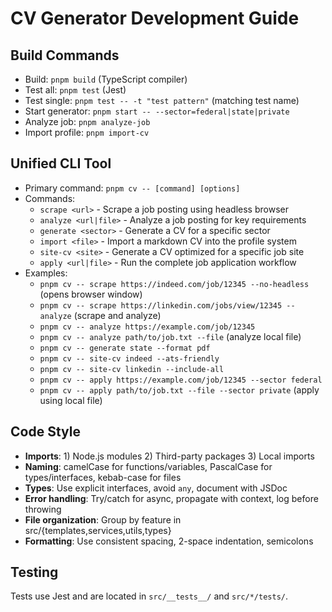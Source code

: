 # CV Generator Development Guide

## Build Commands
- Build: `pnpm build` (TypeScript compiler)
- Test all: `pnpm test` (Jest)
- Test single: `pnpm test -- -t "test pattern"` (matching test name)
- Start generator: `pnpm start -- --sector=federal|state|private`
- Analyze job: `pnpm analyze-job`
- Import profile: `pnpm import-cv`

## Unified CLI Tool
- Primary command: `pnpm cv -- [command] [options]`
- Commands:
  - `scrape <url>` - Scrape a job posting using headless browser
  - `analyze <url|file>` - Analyze a job posting for key requirements
  - `generate <sector>` - Generate a CV for a specific sector
  - `import <file>` - Import a markdown CV into the profile system
  - `site-cv <site>` - Generate a CV optimized for a specific job site
  - `apply <url|file>` - Run the complete job application workflow
- Examples:
  - `pnpm cv -- scrape https://indeed.com/job/12345 --no-headless` (opens browser window)
  - `pnpm cv -- scrape https://linkedin.com/jobs/view/12345 --analyze` (scrape and analyze)
  - `pnpm cv -- analyze https://example.com/job/12345`
  - `pnpm cv -- analyze path/to/job.txt --file` (analyze local file)
  - `pnpm cv -- generate state --format pdf`
  - `pnpm cv -- site-cv indeed --ats-friendly`
  - `pnpm cv -- site-cv linkedin --include-all`
  - `pnpm cv -- apply https://example.com/job/12345 --sector federal`
  - `pnpm cv -- apply path/to/job.txt --file --sector private` (apply using local file)

## Code Style
- **Imports**: 1) Node.js modules 2) Third-party packages 3) Local imports
- **Naming**: camelCase for functions/variables, PascalCase for types/interfaces, kebab-case for files
- **Types**: Use explicit interfaces, avoid `any`, document with JSDoc
- **Error handling**: Try/catch for async, propagate with context, log before throwing
- **File organization**: Group by feature in src/{templates,services,utils,types}
- **Formatting**: Use consistent spacing, 2-space indentation, semicolons

## Testing
Tests use Jest and are located in `src/__tests__/` and `src/*/tests/`.